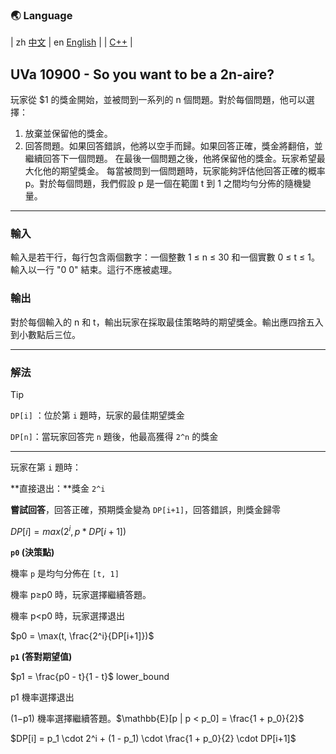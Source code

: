 ### 🌏 **Language**
| zh [中文](MD10900_zh.md) | en [English](md10958_en.md) | 
| [C++](UVa10900.cpp) |


<aside>

## **UVa 10900 - So you want to be a 2n-aire?**

玩家從 $1 的獎金開始，並被問到一系列的 n 個問題。對於每個問題，他可以選擇：

1. 放棄並保留他的獎金。
2. 回答問題。如果回答錯誤，他將以空手而歸。如果回答正確，獎金將翻倍，並繼續回答下一個問題。 在最後一個問題之後，他將保留他的獎金。玩家希望最大化他的期望獎金。 每當被問到一個問題時，玩家能夠評估他回答正確的概率 p。對於每個問題，我們假設 p 是一個在範圍 t 到 1 之間均勻分佈的隨機變量。

---

### **輸入**

輸入是若干行，每行包含兩個數字：一個整數 1 ≤ n ≤ 30 和一個實數 0 ≤ t ≤ 1。輸入以一行 "0 0" 結束。這行不應被處理。

### **輸出**

對於每個輸入的 n 和 t，輸出玩家在採取最佳策略時的期望獎金。輸出應四捨五入到小數點后三位。

---

</aside>

### **解法**

<aside>

> [!TIP]
>
> `DP[i]` ：位於第 `i` 題時，玩家的最佳期望獎金
> 
> `DP[n]`：當玩家回答完 `n` 題後，他最高獲得 `2^n` 的獎金
> 
> ---
> 
> 玩家在第 `i` 題時：
> 
> **直接退出：**獎金 `2^i`
> 
> **嘗試回答**，回答正確，預期獎金變為 `DP[i+1]`，回答錯誤，則獎金歸零
> 
> $DP[i] = max(2^i, p*DP[i+1])$
> 
> **`p0` (決策點)**
> 
> 機率 `p` 是均勻分佈在 `[t, 1]` 
> 
> 機率 p≥p0 時，玩家選擇繼續答題。
> 
> 機率 p<p0 時，玩家選擇退出
> 
> $p0 = \max(t, \frac{2^i}{DP[i+1]})$
> 
> **`p1` (答對期望值)**
> 
>  $p1 = \frac{p0 - t}{1 - t}$ lower_bound
> 
> p1 機率選擇退出
> 
> (1−p1) 機率選擇繼續答題。$\mathbb{E}[p | p < p_0] = \frac{1 + p_0}{2}$
> 
> $DP[i] = p_1 \cdot 2^i + (1 - p_1) \cdot \frac{1 + p_0}{2} \cdot DP[i+1]$
> 

</aside>